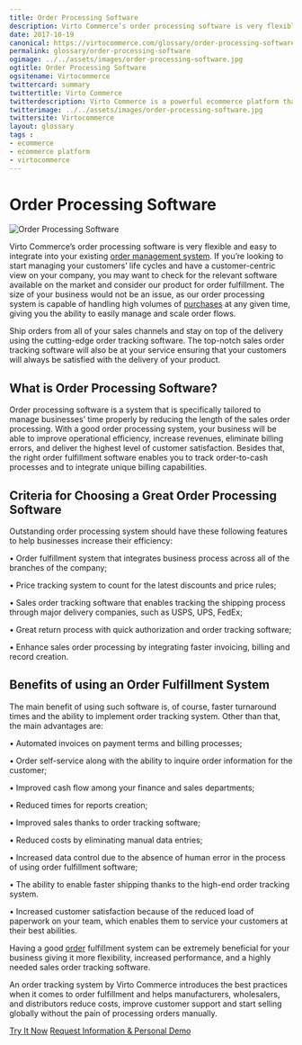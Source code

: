```yaml
--- 
title: Order Processing Software
description: Virto Commerce’s order processing software is very flexible and easy to integrate into your existing order management system. Learn more about benefits and opportunities of using this software in this article. 
date: 2017-10-19 
canonical: https://virtocommerce.com/glossary/order-processing-software
permalink: glossary/order-processing-software
ogimage: ../../assets/images/order-processing-software.jpg
ogtitle: Order Processing Software
ogsitename: Virtocommerce
twittercard: summary
twittertitle: Virto Commerce
twitterdescription: Virto Commerce is a powerful ecommerce platform that includes everything you need to create an online store and sell online. Try it free with Free Community License
twitterimage: ../../assets/images/order-processing-software.jpg
twittersite: Virtocommerce
layout: glossary
tags : 
- ecommerce
- ecommerce platform
- virtocommerce 
---
```

<div class="business-cnt">
    <div class="head __cart">
        <h1 class="title">Order Processing Software</h1>
    </div>
    <img alt="Order Processing Software" src="assets/images/order-processing-software.jpg" />
    <p class="text">
    Virto Commerce’s order processing software is very flexible and easy to integrate into your existing <a href="{{ '/order-management-software' | absolute_url }}">order management system</a>. If you’re looking to start managing your customers’ life cycles and have a customer-centric view on your company, you may want to check for the relevant software available on the market and consider our product for order fulfillment. The size of your business would not be an issue, as our order processing system is capable of handling high volumes of <a href="{{ '/glossary/purchase-order-management-software' | absolute_url }}">purchases</a> at any given time, giving you the ability to easily manage and scale order flows. 
    </p>  
    <p class="text">
    Ship orders from all of your sales channels and stay on top of the delivery using the cutting-edge order tracking software. The top-notch sales order tracking software will also be at your service ensuring that your customers will always be satisfied with the delivery of your product. 
    </p>
    <h2>What is Order Processing Software?</h2>
    <p class="text">
    Order processing software is a system that is specifically tailored to manage businesses’ time properly by reducing the length of the sales order processing. With a good order processing system, your business will be able to improve operational efficiency, increase revenues, eliminate billing errors, and deliver the highest level of customer satisfaction. Besides that, the right order fulfillment software enables you to track order-to-cash processes and to integrate unique billing capabilities. 
    </p>
    <h2>Criteria for Choosing a Great Order Processing Software</h2>
    <p class="text">
    Outstanding order processing system should have these following features to help businesses increase their efficiency:
    </p>
    <p class="text">•	Order fulfillment system that integrates business process across all of the branches of the company;</p>
    <p class="text">•	Price tracking system to count for the latest discounts and price rules;</p>
    <p class="text">•	Sales order tracking software that enables tracking the shipping process through major delivery companies, such as USPS, UPS, FedEx;</p>
    <p class="text">•	Great return process with quick authorization and order tracking software;</p>
    <p class="text">•	Enhance sales order processing by integrating faster invoicing, billing and record creation. </p>
    <h2> Benefits of using an Order Fulfillment System</h2>
    <p class="text">
    The main benefit of using such software is, of course, faster turnaround times and the ability to implement order tracking system. Other than that, the main advantages are:
    </p>
    <p class="text">•	Automated invoices on payment terms and billing processes;</p>
    <p class="text">•	Order self-service along with the ability to inquire order information for the customer; </p>
    <p class="text">•	Improved cash flow among your finance and sales departments;</p>
    <p class="text">•	Reduced times for reports creation;</p>
    <p class="text">•	Improved sales thanks to order tracking software;</p>
    <p class="text">•	Reduced costs by eliminating manual data entries; </p>
    <p class="text">•	Increased data control due to the absence of human error in the process of using order fulfillment software;</p>
    <p class="text">•	The ability to enable faster shipping thanks to the high-end order tracking system. </p>
    <p class="text">•	Increased customer satisfaction because of the reduced load of paperwork on your team, which enables them to service your customers at their best abilities. </p>
    <p class="text">
    Having a good <a href="{{ '/glossary/what-is-inventory-management' | absolute_url }}">order</a> fulfillment system can be extremely beneficial for your business giving it more flexibility, increased performance, and a highly needed sales order tracking software. 
    </p>
    <p class="text">An order tracking system by Virto Commerce introduces the best practices when it comes to order fulfillment and helps manufacturers, wholesalers, and distributors reduce costs, improve customer support and start selling globally without the pain of processing orders manually.  
    </p>
<div class="buttons">
        <a class="button fill" href="/try-now">Try It Now</a>
        <a class="button fill" href="/contact-us">Request Information & Personal Demo</a>
    </div>
</div>
